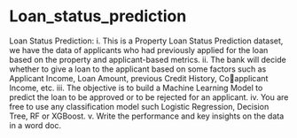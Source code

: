 # Loan_status_prediction
Loan Status Prediction:
i. This is a Property Loan Status Prediction dataset, we have the data of applicants who had previously applied for the loan based on the property and applicant-based metrics.
ii. The bank will decide whether to give a loan to the applicant based on some factors such as Applicant Income, Loan Amount, previous Credit History, Coapplicant Income, etc.
iii. The objective is to build a Machine Learning Model to predict the loan to be approved or to be rejected for an applicant.
iv. You are free to use any classification model such Logistic Regression, Decision Tree, RF or XGBoost.
v. Write the performance and key insights on the data in a word doc.
